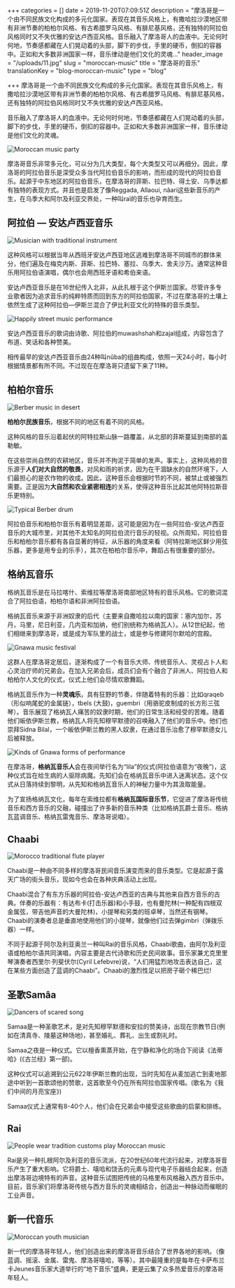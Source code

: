 +++
categories = []
date = 2019-11-20T07:09:51Z
description = "摩洛哥是一个由不同民族文化构成的多元化国家。表现在其音乐风格上，有撒哈拉沙漠地区带有非洲节奏的柏柏尔风格、有古希腊罗马风格、有腓尼基风格，还有独特的阿拉伯风格同时又不失优雅的安达卢西亚风格。音乐融入了摩洛哥人的血液中。无论何时何地，节奏感都藏在人们晃动着的头部，脚下的步伐，手里的硬币，倒扣的容器中。正如和大多数非洲国家一样，音乐律动是他们文化的灵魂..."
header_image = "/uploads/11.jpg"
slug = "moroccan-music"
title = "摩洛哥的音乐"
translationKey = "blog-moroccan-music"
type = "blog"

+++
摩洛哥是一个由不同民族文化构成的多元化国家。表现在其音乐风格上，有撒哈拉沙漠地区带有非洲节奏的柏柏尔风格、有古希腊罗马风格、有腓尼基风格，还有独特的阿拉伯风格同时又不失优雅的安达卢西亚风格。

音乐融入了摩洛哥人的血液中。无论何时何地，节奏感都藏在人们晃动着的头部，脚下的步伐，手里的硬币，倒扣的容器中。正如和大多数非洲国家一样，音乐律动是他们文化的灵魂。

![Moroccan music party](/uploads/Morocco-Ourika-Valley-Berber-Musicians-1.jpg "Moroccan music party")

摩洛哥音乐非常多元化，可以分为几大类型，每个大类型又可以再细分。因此，摩洛哥的阿拉伯音乐是深受众多当代阿拉伯音乐的影响，而形成的现代的阿拉伯音乐。起源于中东地区的阿拉伯音乐，在摩洛哥的菲斯、拉巴特、得土安、乌季达都有独特的表现方式。并且也是启发了像Reggada, Allaoui, nâari这些新音乐的产生，在乌季大和阿尔及利亚交界处，一种叫raï的音乐也孕育而生。

## **阿拉伯 — 安达卢西亚音乐**

![Musician with traditional instrument](/uploads/4-11.jpg "Musician with traditional instrument")

这种风格可以根据当年从西班牙安达卢西亚地区逃难到摩洛哥不同城市的群体来分，他们遍及在梅克内斯、菲斯、拉巴特、塞拉、乌季大、舍夫沙万。通常这种音乐用阿拉伯语演唱，偶尔也会用西班牙语和希伯来语。

安达卢西亚音乐是在16世纪传入北非，从此扎根于这个伊斯兰国家。尽管许多专业歌者因为追求音乐的纯粹特质而回到东方的阿拉伯国家，不过在摩洛哥的土壤上依然生成了这种阿拉伯—伊斯兰混合了伊比利亚文化的特殊的音乐类型。

![Happily street music performance](/uploads/10-6.jpg "Happily street music performance")

安达卢西亚音乐的歌词由诗歌、阿拉伯的muwashshah和zajal组成，内容包含了布道、笑话和各种赞美。

相传最早的安达卢西亚音乐由24种叫nûba的组曲构成，依照一天24小时，每小时根据情景都有所不同。不过现在在摩洛哥只遗留下来了11种。

## **柏柏尔音乐**

![Berber music in desert](/uploads/8-5.jpg "Berber music in desert")

**柏柏尔民族音乐**，根据不同的地区有着不同的风格。

这种风格的音乐沿着起伏的阿特拉斯山脉一路覆盖，从北部的菲斯蔓延到南部的盖勒敏。

在这些崇尚自然的农耕地区，音乐并不拘泥于简单的发声。事实上，这种风格的音乐源于**人们对大自然的敬畏**，对风和雨的祈求，因为在干涸缺水的自然环境下，人们最担心的是农作物的收成。因此，这种音乐会根据时节的不同，被禁止或被强烈需要。正是因为**大自然和农业紧密相连**的关系，使得这种音乐比起其他阿特拉斯音乐更特别。

![Typical Berber drum](/uploads/1200px-Tbilat,Marokko2.jpg "Typical Berber drum")

阿拉伯音乐和柏柏尔音乐有着明显差距，这可能是因为在一些阿拉伯-安达卢西亚音乐的大城市里，对其他不太知名的阿拉伯流行音乐的轻视。众所周知，阿拉伯音乐和柏柏尔音乐都有各自显著的特征，从乐器的角度来看（阿特拉斯地区鲜少用弦乐器，更多是用专业的乐手），其次在柏柏尔音乐中，舞蹈占有很重要的部分。

## **格纳瓦音乐**

格纳瓦音乐是在马拉喀什、索维拉等摩洛哥南部地区特有的音乐风格。它的歌词混合了阿拉伯语，柏柏尔语和非洲阿拉伯语。

格纳瓦音乐来源于非洲奴隶的后代（主要来自撒哈拉以南的国家：塞内加尔，苏丹，马里，尼日利亚，几内亚和加纳，他们别统称为格纳瓦人）。从12世纪起，他们相继来到摩洛哥，或是成为军队里的战士，或是参与修建阿尔默哈的宫殿。

![Gnawa music festival](/uploads/9-6.jpg "Gnawa music festival")

这群人在摩洛哥定居后，逐渐构成了一个有音乐大师、传统音乐人、灵视占卜人和心灵治疗师的兄弟会。在加入兄弟会后，成员们会有个融合了非洲人、阿拉伯人和柏柏尔人文化的仪式，仪式上他们会尽情欢歌舞蹈。

格纳瓦音乐作为一种**灵魂乐**，具有狂野的节奏，伴随着特有的乐器：比如qraqeb（形似响尾蛇的金属链），tbels (大鼓)，guembri（用骆驼皮制成的长方形三弦琴）。音乐展现了格纳瓦人痛苦的奴隶时期，他们的日常生活和经受的苦难。随着他们皈依伊斯兰教，格纳瓦人将先知穆罕默德的召唤融入了他们的音乐中。他们也崇拜Sidna Bilal，一个皈依伊斯兰教的黑人奴隶，在通过音乐治愈了穆罕默德女儿后被释放。

![Kinds of Gnawa forms of performance](/uploads/1-11.jpg "Kinds of Gnawa forms of performance")

在摩洛哥，**格纳瓦音乐人**会在夜间举行名为“lila”的仪式(阿拉伯语意为“夜晚”)，这种仪式旨在给生病的人驱除病魔。先知们会在格纳瓦音乐中进入迷离状态。这个仪式从日落持续到黎明，从先知和格纳瓦音乐人的神秘力量中为其汲取能量。

为了宣扬格纳瓦文化，每年在索维拉都有**格纳瓦国际音乐节**，它促进了摩洛哥传统音乐和西方音乐的交融，碰撞出了许多新的音乐种类（比如格纳瓦爵士音乐、格纳瓦蓝调音乐、格纳瓦雷鬼音乐、摩洛哥说唱）。

## **Chaabi**

![Morocco traditional flute player](/uploads/Chaabi.jpg "Morocco traditional flute player")

Chaabi是一种由不同多样的摩洛哥民间音乐演变而来的音乐类型。它是起源于露天广场的街头音乐，现如今也会在各种庆典活动上出现。

Chaabi混合了有东方乐器的阿拉伯-安达卢西亚的古典与其他来自西方音乐的古典。伴奏的乐器有：有达布卡(打击乐器)和小手鼓，也有曼陀林(一种配有四根双金属弦，带吉他声音的大曼陀林)，小提琴和另类的班卓琴，当然还有钢琴。Chaabi的演奏者总是垂直地使用他们的小提琴，就像他们过去弹gimbri（弹拨乐器）一样。

不同于起源于阿尔及利亚奥兰一种叫Rai的音乐风格，Chaabi歌曲，由阿尔及利亚语或柏柏尔语共同演唱，内容主要是古代诗歌和历史民间故事。音乐家兼尤克里里琴演奏者西里尔·列斐伏尔(Cyril Lefebvre)说，“人们用猛烈地攻击表达自己，这在某些方面创造了蓝调的Chaabi”。Chaabi的激烈性足以把房子砸个稀巴烂!

## **圣歌Samâa**

![Dancers of scared song ](/uploads/15.jpg "Dancers of scared song ")

Samaa是一种圣歌艺术，是对先知穆罕默德和安拉的赞美诗，出现在宗教节日(例如在清真寺、陵墓这种场地)，甚至婚礼、葬礼、出生或割礼时。

Samaa之夜是一种仪式。它以檀香熏蒸开始，在宁静和净化的场合下阅读《法蒂哈》(《古兰经》第一部)。

这种仪式可以追溯到公元622年伊斯兰教的出现，当时先知在从麦加逃亡到麦地那途中听到一首歌颂他的赞歌，这首歌至今仍在所有阿拉伯国家传唱。(歌名为《我们中间的月亮宝座》)

Samaa仪式上通常有8-40个人，他们会在兄弟会中接受这些歌曲的启蒙和排练。

## **Rai**

![People wear tradition customs play Moroccan music](/uploads/2-9.jpg "People wear tradition customs play Moroccan music")

Rai是另一种扎根阿尔及利亚的音乐流派，在20世纪60年代流行起来，对摩洛哥音乐产生了重大影响。它将爵士、嘻哈和饶舌的元素与现代电子乐器结合起来，创造出摩洛哥边境特有的声音。这种音乐试图把传统的马格里布风格融入西方音乐中。目前，音乐家们将摩洛哥传统与西方音乐的灵魂相结合，创造出一种脉动而催眠的工业声音。

## **新一代音乐**

![Moroccan youth musician](/uploads/17.jpg "Moroccan youth musician")

新一代的摩洛哥年轻人，他们创造出来的摩洛哥音乐结合了世界各地的影响。（像蓝调、摇滚、金属、雷鬼、摩洛哥嘻哈，等等）。其中最隆重的是每年在卡萨布兰卡Jeunes音乐家大道举行的“地下音乐”盛典，更是云集了众多热爱音乐的摩洛哥年轻人。